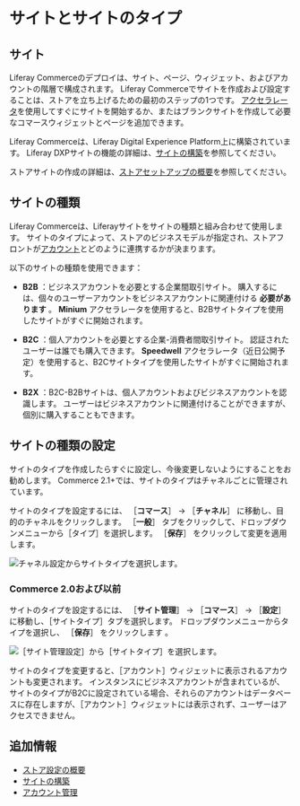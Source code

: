 # サイトとサイトのタイプ

## サイト

Liferay Commerceのデプロイは、サイト、ページ、ウィジェット、およびアカウントの階層で構成されます。 Liferay Commerceでサイトを作成および設定することは、ストアを立ち上げるための最初のステップの1つです。 [アクセラレータ](../starting-a-store/accelerators.md)を使用してすぐにサイトを開始するか、またはブランクサイトを作成して必要なコマースウィジェットとページを追加できます。

Liferay Commerceは、Liferay Digital Experience Platform上に構築されています。 Liferay DXPサイトの機能の詳細は、[サイトの構築](https://help.liferay.com/hc/ja/articles/360018171231-Building-a-Site)を参照してください。

ストアサイトの作成の詳細は、[ストアセットアップの概要](../starting-a-store/store-setup-overview.md)を参照してください。

## サイトの種類

Liferay Commerceは、Liferayサイトをサイトの種類と組み合わせて使用します。 サイトのタイプによって、ストアのビジネスモデルが指定され、ストアフロントが[アカウント](../users-and-accounts/account-management.md)とどのように連携するかが決まります。

以下のサイトの種類を使用できます：

* **B2B** ：ビジネスアカウントを必要とする企業間取引サイト。 購入するには、個々のユーザーアカウントをビジネスアカウントに関連付ける **必要があります** 。 **Minium** アクセラレータを使用すると、B2Bサイトタイプを使用したサイトがすぐに開始されます。

* **B2C** ：個人アカウントを必要とする企業-消費者間取引サイト。 認証されたユーザーは誰でも購入できます。 **Speedwell** アクセラレータ（近日公開予定）を使用すると、B2Cサイトタイプを使用したサイトがすぐに開始されます。

* **B2X** ：B2C-B2Bサイトは、個人アカウントおよびビジネスアカウントを認識します。 ユーザーはビジネスアカウントに関連付けることができますが、個別に購入することもできます。

## サイトの種類の設定

サイトのタイプを作成したらすぐに設定し、今後変更しないようにすることをお勧めします。 Commerce 2.1+では、サイトのタイプはチャネルごとに管理されています。

サイトのタイプを設定するには、 ［**コマース**］ &rarr; ［**チャネル**］ に移動し、目的のチャネルをクリックします。 ［**一般**］ タブをクリックして、ドロップダウンメニューから［タイプ］を選択します。 ［**保存**］ をクリックして変更を適用します。

![チャネル設定からサイトタイプを選択します。](./sites-and-site-types/images/02.png)

### Commerce 2.0および以前

サイトのタイプを設定するには、 ［**サイト管理**］ → ［**コマース**］ → ［**設定**］ に移動し、［サイトタイプ］タブを選択します。 ドロップダウンメニューからタイプを選択し、 ［**保存**］ をクリックします 。

![［サイト管理設定］から［サイトタイプ］を選択します。](./sites-and-site-types/images/01.png)

サイトのタイプを変更すると、［アカウント］ウィジェットに表示されるアカウントも変更されます。 インスタンスにビジネスアカウントが含まれているが、サイトのタイプがB2Cに設定されている場合、それらのアカウントはデータベースに存在しますが、［アカウント］ウィジェットには表示されず、ユーザーはアクセスできません。

## 追加情報

* [ストア設定の概要](../starting-a-store/store-setup-overview.md)
* [サイトの構築](https://learn.liferay.com/dxp/latest/ja/site-building.html)
* [アカウント管理](../users-and-accounts/account-management.md)
